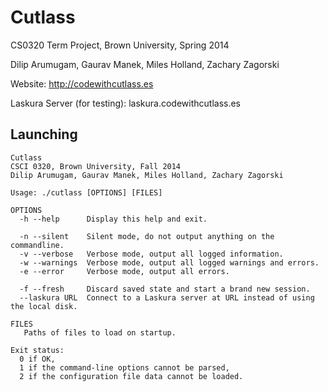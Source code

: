 Cutlass
========

CS0320 Term Project, Brown University, Spring 2014

Dilip Arumugam, Gaurav Manek, Miles Holland, Zachary Zagorski

Website: http://codewithcutlass.es

Laskura Server (for testing): laskura.codewithcutlass.es


Launching
---------

```
Cutlass
CSCI 0320, Brown University, Fall 2014
Dilip Arumugam, Gaurav Manek, Miles Holland, Zachary Zagorski

Usage: ./cutlass [OPTIONS] [FILES]

OPTIONS
  -h --help      Display this help and exit.

  -n --silent    Silent mode, do not output anything on the commandline.
  -v --verbose   Verbose mode, output all logged information.
  -w --warnings  Verbose mode, output all logged warnings and errors.
  -e --error     Verbose mode, output all errors.

  -f --fresh     Discard saved state and start a brand new session.
  --laskura URL  Connect to a Laskura server at URL instead of using the local disk.

FILES
   Paths of files to load on startup.

Exit status:
  0	if OK,
  1	if the command-line options cannot be parsed,
  2	if the configuration file data cannot be loaded.
```
